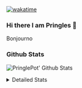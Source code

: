 [![wakatime](https://wakatime.com/badge/user/abd317df-612e-44b4-8787-15db7b574b2f.svg)](https://wakatime.com/@abd317df-612e-44b4-8787-15db7b574b2f)
### Hi there I am Pringles 👋

Bonjourno

### Github Stats
![PringlePot' Github Stats](https://github-readme-stats.vercel.app/api?username=PringlePot&show_icons=true&theme=dark&count_private=true)

<details>
  <summary>Detailed Stats</summary>
    
<!--START_SECTION:waka-->
![Code Time](http://img.shields.io/badge/Code%20Time-380%20hrs%2019%20mins-blue)

![Profile Views](http://img.shields.io/badge/Profile%20Views-3-blue)

![Lines of code](https://img.shields.io/badge/From%20Hello%20World%20I%27ve%20Written-110%20Thousand%20lines%20of%20code-blue)

**🐱 My GitHub Data** 

> 🏆 25 Contributions in the Year 2022
 > 
> 📦 90.6 kB Used in GitHub's Storage 
 > 
> 💼 Opted to Hire
 > 
> 📜 9 Public Repositories 
 > 
> 🔑 11 Private Repositories  
 > 
**I'm an Early 🐤** 

```text
🌞 Morning    121 commits    ████░░░░░░░░░░░░░░░░░░░░░   18.28% 
🌆 Daytime    271 commits    ██████████░░░░░░░░░░░░░░░   40.94% 
🌃 Evening    270 commits    ██████████░░░░░░░░░░░░░░░   40.79% 
🌙 Night      0 commits      ░░░░░░░░░░░░░░░░░░░░░░░░░   0.0%

```
📅 **I'm Most Productive on Sunday** 

```text
Monday       130 commits    █████░░░░░░░░░░░░░░░░░░░░   19.64% 
Tuesday      56 commits     ██░░░░░░░░░░░░░░░░░░░░░░░   8.46% 
Wednesday    69 commits     ██░░░░░░░░░░░░░░░░░░░░░░░   10.42% 
Thursday     94 commits     ███░░░░░░░░░░░░░░░░░░░░░░   14.2% 
Friday       45 commits     █░░░░░░░░░░░░░░░░░░░░░░░░   6.8% 
Saturday     121 commits    ████░░░░░░░░░░░░░░░░░░░░░   18.28% 
Sunday       147 commits    █████░░░░░░░░░░░░░░░░░░░░   22.21%

```


📊 **This Week I Spent My Time On** 

```text
⌚︎ Time Zone: Europe/Amsterdam

💬 Programming Languages: 
TypeScript               3 hrs 28 mins       ████████████████░░░░░░░░░   67.03% 
Go                       59 mins             ████░░░░░░░░░░░░░░░░░░░░░   19.05% 
HTML                     15 mins             █░░░░░░░░░░░░░░░░░░░░░░░░   5.11% 
JSON                     12 mins             █░░░░░░░░░░░░░░░░░░░░░░░░   4.11% 
Markdown                 4 mins              ░░░░░░░░░░░░░░░░░░░░░░░░░   1.56%

🔥 Editors: 
WebStorm                 3 hrs 49 mins       ██████████████████░░░░░░░   73.98% 
GoLand                   59 mins             ████░░░░░░░░░░░░░░░░░░░░░   19.12% 
Sublime Text             21 mins             █░░░░░░░░░░░░░░░░░░░░░░░░   6.91%

🐱‍💻 Projects: 
Frontend                 3 hrs 49 mins       ██████████████████░░░░░░░   73.98% 
Backend                  59 mins             ████░░░░░░░░░░░░░░░░░░░░░   19.12% 
Unknown Project          21 mins             █░░░░░░░░░░░░░░░░░░░░░░░░   6.91%

💻 Operating System: 
Windows                  4 hrs 49 mins       ███████████████████████░░   93.09% 
Mac                      21 mins             █░░░░░░░░░░░░░░░░░░░░░░░░   6.91%

```

**I Mostly Code in Java** 

```text
Java                     7 repos             ███████████░░░░░░░░░░░░░░   43.75% 
JavaScript               2 repos             ███░░░░░░░░░░░░░░░░░░░░░░   12.5% 
TypeScript               2 repos             ███░░░░░░░░░░░░░░░░░░░░░░   12.5% 
Python                   1 repo              █░░░░░░░░░░░░░░░░░░░░░░░░   6.25% 
Kotlin                   1 repo              █░░░░░░░░░░░░░░░░░░░░░░░░   6.25%

```


**Timeline**

![Chart not found](https://raw.githubusercontent.com/PringlePot/PringlePot/main/charts/bar_graph.png) 


 Last Updated on 27/01/2022 18:32:10 UTC
<!--END_SECTION:waka-->

</details>
